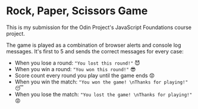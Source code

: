 # Rock, Paper, Scissors Game
This is my submission for the Odin Project's JavaScript Foundations course project.

The game is played as a combination of browser alerts and console log messages. It's first to 5 and sends the correct messages for every case:

- When you lose a round: `"You lost this round!"` :smiling_imp:
- When you win a round: `"You won this round!"` :sunglasses:
- Score count every round you play until the game ends :worried:
- When you win the match: `"You won the game! \nThanks for playing!"` :sleeping:
- When you lose the match: `"You lost the game! \nThanks for playing!"` :rage: